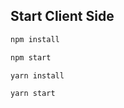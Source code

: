 ## Start Client Side

```bash
npm install
```

```bash
npm start
```

```bash
yarn install
```

```bash
yarn start
```